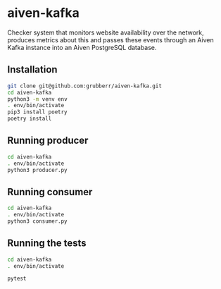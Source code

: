 # aiven-kafka

Checker system that monitors website availability over the
network, produces metrics about this and passes these events through an Aiven
Kafka instance into an Aiven PostgreSQL database.

## Installation

```bash
git clone git@github.com:grubberr/aiven-kafka.git
cd aiven-kafka
python3 -m venv env
. env/bin/activate
pip3 install poetry
poetry install
```

## Running producer

```bash
cd aiven-kafka
. env/bin/activate
python3 producer.py
```

## Running consumer

```bash
cd aiven-kafka
. env/bin/activate
python3 consumer.py
```

## Running the tests

```bash
cd aiven-kafka
. env/bin/activate

pytest
```
